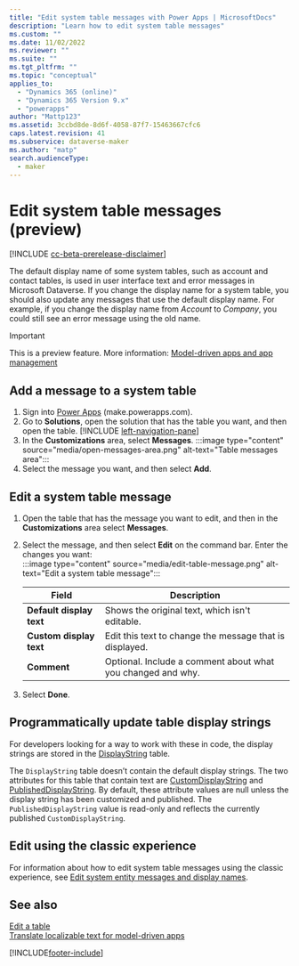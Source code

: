 ```yaml
---
title: "Edit system table messages with Power Apps | MicrosoftDocs"
description: "Learn how to edit system table messages"
ms.custom: ""
ms.date: 11/02/2022
ms.reviewer: ""
ms.suite: ""
ms.tgt_pltfrm: ""
ms.topic: "conceptual"
applies_to: 
  - "Dynamics 365 (online)"
  - "Dynamics 365 Version 9.x"
  - "powerapps"
author: "Mattp123"
ms.assetid: 3ccbd8de-8d6f-4058-87f7-15463667cfc6
caps.latest.revision: 41
ms.subservice: dataverse-maker
ms.author: "matp"
search.audienceType: 
  - maker
---
```

# Edit system table messages (preview)

[!INCLUDE [cc-beta-prerelease-disclaimer](../../includes/cc-beta-prerelease-disclaimer.md)]

The default display name of some system tables, such as account and contact tables, is used in user interface text and error messages in Microsoft Dataverse. If you change the display name for a system table, you should also update any messages that use the default display name. For example, if you change the display name from *Account* to *Company*, you could still see an error message using the old name.

> [!IMPORTANT]
> This is a preview feature. More information: [Model-driven apps and app management](../powerapps-preview-program.md#model-driven-apps-and-app-management)

## Add a message to a system table

1. Sign into [Power Apps](https://make.powerapps.com/?utm_source=padocs&utm_medium=linkinadoc&utm_campaign=referralsfromdoc) (make.powerapps.com).
1. Go to **Solutions**, open the solution that has the table you want, and then open the table. [!INCLUDE [left-navigation-pane](../../includes/left-navigation-pane.md)]
1. In the **Customizations** area, select **Messages**.
   :::image type="content" source="media/open-messages-area.png" alt-text="Table messages area":::
1. Select the message you want, and then select **Add**.

## Edit a system table message

1. Open the table that has the message you want to edit, and then in the **Customizations** area select **Messages**.
1. Select the message, and then select **Edit** on the command bar. Enter the changes you want:   
   :::image type="content" source="media/edit-table-message.png" alt-text="Edit a system table message":::

   |Field|Description|  
   |-----------|-----------------|  
   |**Default display text**|Shows the original text, which isn't editable.|  
   |**Custom display text**|Edit this text to change the message that is displayed.|  
   |**Comment**|Optional. Include a comment about what you changed and why.|  

1. Select **Done**.

## Programmatically update table display strings

For developers looking for a way to work with these in code, the display strings are stored in the [DisplayString](../../developer/data-platform/reference/entities/displaystring.md) table. 

The `DisplayString` table doesn’t contain the default display strings. The two attributes for this table that contain text are [CustomDisplayString](../../developer/data-platform/reference/entities/displaystring.md#BKMK_CustomDisplayString) and [PublishedDisplayString](../../developer/data-platform/reference/entities/displaystring.md#BKMK_PublishedDisplayString). By default, these attribute values are null unless the display string has been customized and published. The `PublishedDisplayString` value is read-only and reflects the currently published `CustomDisplayString`.

## Edit using the classic experience

For information about how to edit system table messages using the classic experience, see [Edit system entity messages and display names](/dynamics365/customerengagement/on-premises/customize/edit-system-entity-messages).

## See also

[Edit a table](edit-entities.md)<br />
[Translate localizable text for model-driven apps](../model-driven-apps/translate-localizable-text.md)


[!INCLUDE[footer-include](../../includes/footer-banner.md)]
